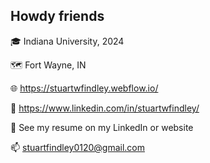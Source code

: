 ## Howdy friends

🎓 Indiana University, 2024

🗺 Fort Wayne, IN 


🌐 <https://stuartwfindley.webflow.io/>

🤝 <https://www.linkedin.com/in/stuartwfindley/>

📃 See my resume on my LinkedIn or website

📫 stuartfindley0120@gmail.com



<!--
**StuWaltFin/StuWaltFin** is a ✨ _special_ ✨ repository because its `README.md` (this file) appears on your GitHub profile.

Here are some ideas to get you started:

- 🔭 I’m currently working on ...
- 🌱 I’m currently learning ...
- 👯 I’m looking to collaborate on ...
- 🤔 I’m looking for help with ...
- 💬 Ask me about ...
- 📫 How to reach me: ...
- 😄 Pronouns: ...
- ⚡ Fun fact: ...
-->
